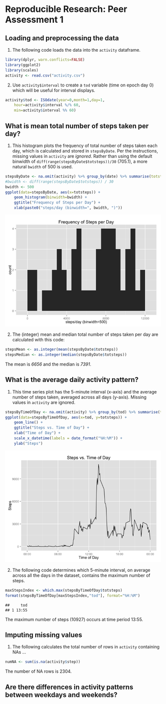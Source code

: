 # Reproducible Research: Peer Assessment 1


## Loading and preprocessing the data
1. The following code loads the data into the `activity` dataframe.

```r
library(dplyr, warn.conflicts=FALSE)
library(ggplot2)
library(scales)
activity <- read.csv("activity.csv")
```

2. Use `activity$interval` to create a `tod` variable (time on epoch day 0) which will be useful for interval displays.

```r
activity$tod <- ISOdate(year=0,month=1,day=1,
    hour=activity$interval %/% 60,
    min=activity$interval %% 60)
```


## What is mean total number of steps taken per day?
1. This histogram plots the frequency of total number of steps taken each day, which is calculated and stored in `stepsByDate`.  Per the instructions, missing values in `activity` are *ignored*.  Rather than using the default binwidth of `diff(range(stepsByDate$totsteps))/30` (705.1), a more natural `bwidth` of 500 is used.

```r
stepsByDate <- na.omit(activity) %>% group_by(date) %>% summarise(totsteps=sum(steps))
#bwidth <- diff(range(stepsByDate$totsteps)) / 30
bwidth <- 500
ggplot(data=stepsByDate, aes(x=totsteps)) +
    geom_histogram(binwidth=bwidth) +
    ggtitle("Frequency of Steps per Day") +
    xlab(paste0("steps/day (binwidth=", bwidth, ")"))
```

![](PA1_template_files/figure-html/unnamed-chunk-3-1.png) 

2. The (integer) mean and median total number of steps taken per day are calculated with this code:

```r
stepsMean <- as.integer(mean(stepsByDate$totsteps))
stepsMedian <- as.integer(median(stepsByDate$totsteps))
```
The mean is *6656* and the median is *7391*.


## What is the average daily activity pattern?
1. This time series plot has the 5-minute interval (x-axis) and the average number of steps taken, averaged across all days (y-axis).  Missing values in `activity` are ignored.

```r
stepsByTimeOfDay <- na.omit(activity) %>% group_by(tod) %>% summarise(totsteps=sum(steps))
ggplot(data=stepsByTimeOfDay, aes(x=tod, y=totsteps)) +
    geom_line() +
    ggtitle("Steps vs. Time of Day") +
    xlab("Time of Day") +
    scale_x_datetime(labels = date_format("%H:%M")) +
    ylab("Steps")
```

![](PA1_template_files/figure-html/unnamed-chunk-5-1.png) 

2. The following code determines which 5-minute interval, on average across all the days in the dataset, contains the maximum number of steps.

```r
maxStepsIndex <- which.max(stepsByTimeOfDay$totsteps)
format(stepsByTimeOfDay[maxStepsIndex,"tod"], format="%H:%M")
```

```
##     tod
## 1 13:55
```
The maximum number of steps (10927) occurs at time period 13:55.


## Imputing missing values
1. The following calculates the total number of rows in `activity` containing NAs ...

```r
numNA <- sum(is.na(activity$step))
```
The number of NA rows is 2304.

## Are there differences in activity patterns between weekdays and weekends?
